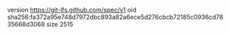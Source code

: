 version https://git-lfs.github.com/spec/v1
oid sha256:fa372a95e748d7972dbc893a82a6ece5d276cbcb72185c0936cd7835668d3068
size 2515
